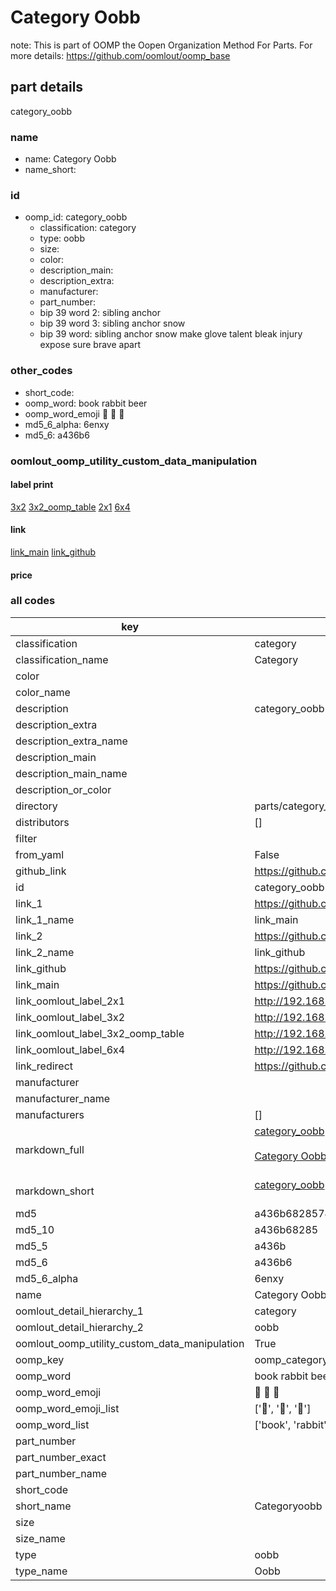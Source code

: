 # Category Oobb  

note: This is part of OOMP the Oopen Organization Method For Parts. For more details: https://github.com/oomlout/oomp_base

##  part details
  



category_oobb



### name
* name: Category Oobb
* name_short: 
### id
* oomp_id: category_oobb
  * classification: category
  * type: oobb
  * size: 
  * color: 
  * description_main: 
  * description_extra: 
  * manufacturer: 
  * part_number: 
  * bip 39 word 2: sibling anchor
  * bip 39 word 3: sibling anchor snow
  * bip 39 word: sibling anchor snow make glove talent bleak injury expose sure brave apart

### other_codes
* short_code: 
* oomp_word: book rabbit beer
* oomp_word_emoji :book: :rabbit: :beer:
* md5_6_alpha: 6enxy
* md5_6: a436b6






### oomlout_oomp_utility_custom_data_manipulation
#### label print
[3x2](http://192.168.1.245:1112/?label=oomp%206enxy)
[3x2_oomp_table](http://192.168.1.108:1112/?label=oomp%206enxy)
[2x1](http://192.168.1.242:1112/?label=oomp%206enxy)
[6x4](http://192.168.1.55:1112/?label=oomp%206enxy)    

#### link

[link_main](https://github.com/oomlout/oomlout_oomp_version_1_messy/tree/main/parts/category_oobb) [link_github](https://github.com/oomlout/oomlout_oomp_version_1_messy/tree/main/parts/category_oobb)                             

#### price







### all codes 
| key | value |  
| --- | --- |  
| classification | category |  
| classification_name | Category |  
| color |  |  
| color_name |  |  
| description | category_oobb |  
| description_extra |  |  
| description_extra_name |  |  
| description_main |  |  
| description_main_name |  |  
| description_or_color |   |  
| directory | parts/category_oobb |  
| distributors | [] |  
| filter |  |  
| from_yaml | False |  
| github_link | https://github.com/oomlout/oomlout_oomp_part_src/tree/main/parts/category_oobb |  
| id | category_oobb |  
| link_1 | https://github.com/oomlout/oomlout_oomp_version_1_messy/tree/main/parts/category_oobb |  
| link_1_name | link_main |  
| link_2 | https://github.com/oomlout/oomlout_oomp_version_1_messy/tree/main/parts/category_oobb |  
| link_2_name | link_github |  
| link_github | https://github.com/oomlout/oomlout_oomp_version_1_messy/tree/main/parts/category_oobb |  
| link_main | https://github.com/oomlout/oomlout_oomp_version_1_messy/tree/main/parts/category_oobb |  
| link_oomlout_label_2x1 | http://192.168.1.242:1112/?label=oomp%206enxy |  
| link_oomlout_label_3x2 | http://192.168.1.245:1112/?label=oomp%206enxy |  
| link_oomlout_label_3x2_oomp_table | http://192.168.1.108:1112/?label=oomp%206enxy |  
| link_oomlout_label_6x4 | http://192.168.1.55:1112/?label=oomp%206enxy |  
| link_redirect | https://github.com/oomlout/oomlout_oomp_version_1_messy/tree/main/parts/category_oobb |  
| manufacturer |  |  
| manufacturer_name |  |  
| manufacturers | [] |  
| markdown_full | [category_oobb](none)<br>[](none)<br>[Category Oobb](none)<br><br> |  
| markdown_short | [category_oobb](none)<br><br> |  
| md5 | a436b682857422f375b1d8699b021e3d |  
| md5_10 | a436b68285 |  
| md5_5 | a436b |  
| md5_6 | a436b6 |  
| md5_6_alpha | 6enxy |  
| name | Category Oobb |  
| oomlout_detail_hierarchy_1 | category |  
| oomlout_detail_hierarchy_2 | oobb |  
| oomlout_oomp_utility_custom_data_manipulation | True |  
| oomp_key | oomp_category_oobb |  
| oomp_word | book rabbit beer |  
| oomp_word_emoji | :book: :rabbit: :beer: |  
| oomp_word_emoji_list | [':book:', ':rabbit:', ':beer:'] |  
| oomp_word_list | ['book', 'rabbit', 'beer'] |  
| part_number |  |  
| part_number_exact |  |  
| part_number_name |  |  
| short_code |  |  
| short_name | Categoryoobb |  
| size |  |  
| size_name |  |  
| type | oobb |  
| type_name | Oobb |  
